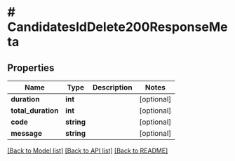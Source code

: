 # # CandidatesIdDelete200ResponseMeta

## Properties

Name | Type | Description | Notes
------------ | ------------- | ------------- | -------------
**duration** | **int** |  | [optional]
**total_duration** | **int** |  | [optional]
**code** | **string** |  | [optional]
**message** | **string** |  | [optional]

[[Back to Model list]](../../README.md#models) [[Back to API list]](../../README.md#endpoints) [[Back to README]](../../README.md)
